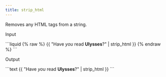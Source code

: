 ```yaml
---
title: strip_html
---
```


Removes any HTML tags from a string.

<p class="code-label">Input</p>
```liquid
{% raw %}
{{ "Have <em>you</em> read <strong>Ulysses</strong>?" | strip_html }}
{% endraw %}
```

<p class="code-label">Output</p>
```text
{{ "Have <em>you</em> read <strong>Ulysses</strong>?" | strip_html }}
```
